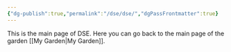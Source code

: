 ```yaml
---
{"dg-publish":true,"permalink":"/dse/dse/","dgPassFrontmatter":true}
---
```


This is the main page of DSE.
Here you can go back to the main page of the garden [[My Garden\|My Garden]].